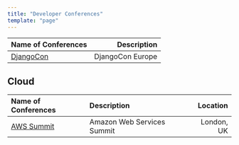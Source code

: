 ```yaml
---
title: "Developer Conferences"
template: "page"
---
```


| Name of Conferences                     |      Description |
| :-------------------------------------- | ---------------: |
| [DjangoCon](https://2019.djangocon.eu/) | DjangoCon Europe |

## Cloud

| Name of Conferences                                         | Description                |   Location |
| :---------------------------------------------------------- | :------------------------- | ---------: |
| [AWS Summit](https://aws.amazon.com/events/summits/london/) | Amazon Web Services Summit | London, UK |
